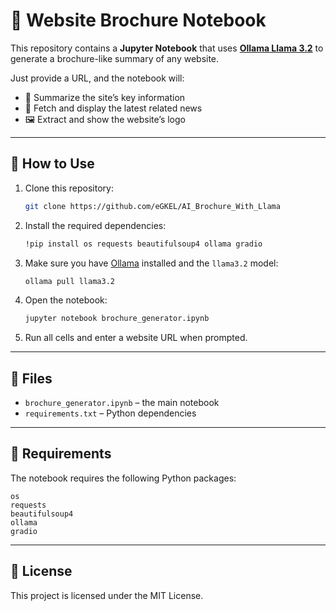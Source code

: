 # 📰 Website Brochure Notebook

This repository contains a **Jupyter Notebook** that uses **[Ollama Llama 3.2](https://ollama.ai/)** to generate a brochure-like summary of any website.

Just provide a URL, and the notebook will:

* 📝 Summarize the site’s key information
* 📰 Fetch and display the latest related news
* 🖼️ Extract and show the website’s logo

---

## 🚀 How to Use

1. Clone this repository:

   ```bash
   git clone https://github.com/eGKEL/AI_Brochure_With_Llama
   ```

2. Install the required dependencies:

   ```bash
   !pip install os requests beautifulsoup4 ollama gradio
   ```

3. Make sure you have [Ollama](https://ollama.ai/download) installed and the `llama3.2` model:

   ```bash
   ollama pull llama3.2
   ```

4. Open the notebook:

   ```bash
   jupyter notebook brochure_generator.ipynb
   ```

5. Run all cells and enter a website URL when prompted.

---

## 📂 Files

* `brochure_generator.ipynb` – the main notebook
* `requirements.txt` – Python dependencies

---

## 🧩 Requirements

The notebook requires the following Python packages:

```
os
requests
beautifulsoup4
ollama
gradio
```

---

## 📜 License

This project is licensed under the MIT License.

